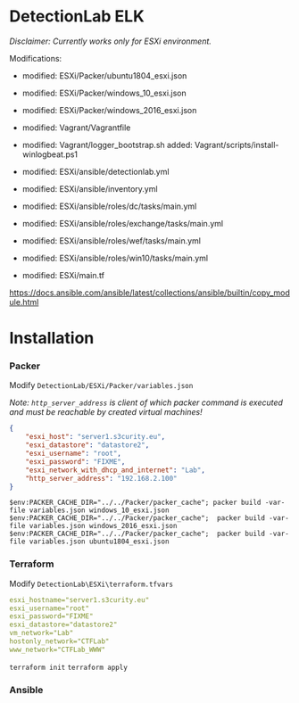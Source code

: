 # DetectionLab ELK

*Disclaimer: Currently works only for ESXi environment.*

Modifications:

* modified:   ESXi/Packer/ubuntu1804_esxi.json
* modified:   ESXi/Packer/windows_10_esxi.json
* modified:   ESXi/Packer/windows_2016_esxi.json
* modified:   Vagrant/Vagrantfile
* modified:   Vagrant/logger_bootstrap.sh
added:      Vagrant/scripts/install-winlogbeat.ps1

* modified:   ESXi/ansible/detectionlab.yml
* modified:   ESXi/ansible/inventory.yml
* modified:   ESXi/ansible/roles/dc/tasks/main.yml
* modified:   ESXi/ansible/roles/exchange/tasks/main.yml
* modified:   ESXi/ansible/roles/wef/tasks/main.yml
* modified:   ESXi/ansible/roles/win10/tasks/main.yml
* modified:   ESXi/main.tf

https://docs.ansible.com/ansible/latest/collections/ansible/builtin/copy_module.html

# Installation


### Packer
Modify `DetectionLab/ESXi/Packer/variables.json`

*Note: `http_server_address` is client of which packer command is executed and must be reachable by created virtual machines!*

```json
{
    "esxi_host": "server1.s3curity.eu",
    "esxi_datastore": "datastore2",
    "esxi_username": "root",
    "esxi_password": "FIXME",
    "esxi_network_with_dhcp_and_internet": "Lab",
    "http_server_address": "192.168.2.100"
}
```

`$env:PACKER_CACHE_DIR="../../Packer/packer_cache"; packer build -var-file variables.json windows_10_esxi.json`
`$env:PACKER_CACHE_DIR="../../Packer/packer_cache";  packer build -var-file variables.json windows_2016_esxi.json`
`$env:PACKER_CACHE_DIR="../../Packer/packer_cache";  packer build -var-file variables.json ubuntu1804_esxi.json`

### Terraform

Modify `DetectionLab\ESXi\terraform.tfvars`

```yml
esxi_hostname="server1.s3curity.eu"
esxi_username="root"
esxi_password="FIXME"
esxi_datastore="datastore2"
vm_network="Lab"
hostonly_network="CTFLab"
www_network="CTFLab_WWW"
```

`terraform init`
`terraform apply`

### Ansible

